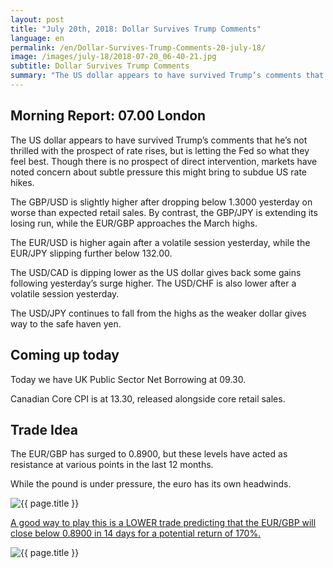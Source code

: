 ```yaml
---
layout: post
title: "July 20th, 2018: Dollar Survives Trump Comments"
language: en
permalink: /en/Dollar-Survives-Trump-Comments-20-july-18/
image: /images/july-18/2018-07-20_06-40-21.jpg
subtitle: Dollar Survives Trump Comments
summary: "The US dollar appears to have survived Trump’s comments that he’s not thrilled with the prospect of rate rises, but is letting the Fed so what they feel best"
---
```

## Morning Report: 07.00 London

The US dollar appears to have survived Trump’s comments that he’s not thrilled with the prospect of rate rises, but is letting the Fed so what they feel best. Though there is no prospect of direct intervention, markets have noted concern about subtle pressure this might bring to subdue US rate hikes. 

The GBP/USD is slightly higher after dropping below 1.3000 yesterday on worse than expected retail sales. By contrast, the GBP/JPY is extending its losing run, while the EUR/GBP approaches the March highs. 

The EUR/USD is higher again after a volatile session yesterday, while the EUR/JPY slipping further below 132.00. 

The USD/CAD is dipping lower as the US dollar gives back some gains following yesterday’s surge higher. The USD/CHF is also lower after a volatile session yesterday. 

The USD/JPY continues to fall from the highs as the weaker dollar gives way to the safe haven yen. 

## Coming up today

Today we have UK Public Sector Net Borrowing at 09.30. 

Canadian Core CPI is at 13.30, released alongside core retail sales. 

## Trade Idea

The EUR/GBP has surged to 0.8900, but these levels have acted as resistance at various points in the last 12 months. 

While the pound is under pressure, the euro has its own headwinds.

<img class="post-image" src="{{ site.url }}/images/july-18/2018-07-20_06-40-21.jpg" alt="{{ page.title }}" title="{{ page.title }}">

<a href="%LINK%%?currency=GBP&market=forex&underlying=frxEURGBP&formname=higherlower&duration_amount=14&duration_units=d&amount=10&amount_type=stake&expiry_type=duration&barrier=0.8900" target="_blank">A good way to play this is a LOWER trade predicting that the EUR/GBP will close below 0.8900 in 14 days for a potential return of 170%.</a>

<img class="post-image" src="{{ site.url }}/images/july-18/2018-07-20_06-45-21.jpg" alt="{{ page.title }}" title="{{ page.title }}">
